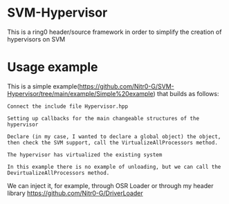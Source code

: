 # SVM-Hypervisor
This is a ring0 header/source framework in order to simplify the creation of hypervisors on SVM
# Usage example
This is a simple example(https://github.com/Nitr0-G/SVM-Hypervisor/tree/main/example/Simple%20example) that builds as follows:

    Connect the include file Hypervisor.hpp

    Setting up callbacks for the main changeable structures of the hypervisor

    Declare (in my case, I wanted to declare a global object) the object, then check the SVM support, call the VirtualizeAllProcessors method.

    The hypervisor has virtualized the existing system

    In this example there is no example of unloading, but we can call the DevirtualizeAllProcessors method.

We can inject it, for example, through OSR Loader or through my header library https://github.com/Nitr0-G/DriverLoader
